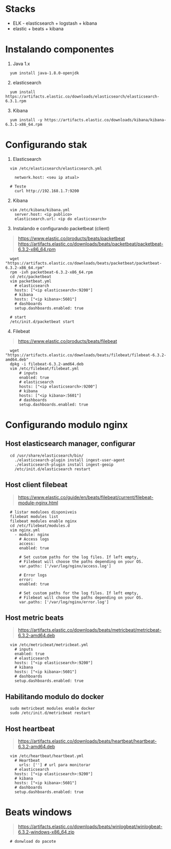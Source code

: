 # Stacks

- ELK - elasticsearch + logstash + kibana
- elastic + beats + kibana

# Instalando componentes

1. Java 1.x

```
  yum install java-1.8.0-openjdk  
```

2. elasticsearch

```
  yum install https://artifacts.elastic.co/downloads/elasticsearch/elasticsearch-6.3.1.rpm
```

3. Kibana

```
  yum install -y https://artifacts.elastic.co/downloads/kibana/kibana-6.3.1-x86_64.rpm
```

# Configurando stak

1. Elasticsearch

```
  vim /etc/elasticsearch/elasticsearch.yml

    network.host: <seu ip atual>

  # Teste
    curl http://192.168.1.7:9200
```

2. Kibana
```
  vim /etc/kibana/kibana.yml
    server.host: <ip publico>
    elasticsearch.url: <ip do elasticsearch>

```

3. Instalando e configurando packetbeat (client)

> https://www.elastic.co/products/beats/packetbeat
> https://artifacts.elastic.co/downloads/beats/packetbeat/packetbeat-6.3.2-x86_64.rpm
```
  wget "https://artifacts.elastic.co/downloads/beats/packetbeat/packetbeat-6.3.2-x86_64.rpm"
  rpm -ivh packetbeat-6.3.2-x86_64.rpm
  cd /etc/packetbeat
  vim packetbeat.yml
    # elasticsearch
    hosts: ["<ip elasticsearch>:9200"]
    # kibana
    hosts: ["<ip kibana>:5601"]
    # dashboards
    setup.dashboards.enabled: true

  # start
  /etc/init.d/packetbeat start
```

4. Filebeat

> https://www.elastic.co/products/beats/filebeat

```
  wget "https://artifacts.elastic.co/downloads/beats/filebeat/filebeat-6.3.2-amd64.deb"
  dpkg -i filebeat-6.3.2-amd64.deb
  vim /etc/filebeat/filebeat.yml
      # inputs
      enabled: true
      # elasticsearch
      hosts: ["<ip elasticsearch>:9200"]
      # kibana
      hosts: ["<ip kibana>:5601"]
      # dashboards
      setup.dashboards.enabled: true
```
# Configurando modulo nginx

## Host elasticsearch manager, configurar

```
  cd /usr/share/elasticsearch/bin/
    ./elasticsearch-plugin install ingest-user-agent
    ./elasticsearch-plugin install ingest-geoip
    /etc/init.d/elasticsearch restart
```



## Host client filebeat
> https://www.elastic.co/guide/en/beats/filebeat/current/filebeat-module-nginx.html

```
  # listar moduloes disponiveis
  filebeat modules list
  filebeat modules enable nginx
  cd /etc/filebeat/modules.d
  vim nginx.yml
    - module: nginx
      # Access logs
      access:
      enabled: true

      # Set custom paths for the log files. If left empty,
      # Filebeat will choose the paths depending on your OS.
      var.paths: ['/var/log/nginx/access.log']

      # Error logs
      error:
      enabled: true

      # Set custom paths for the log files. If left empty,
      # Filebeat will choose the paths depending on your OS.
      var.paths: ['/var/log/nginx/error.log']

```

## Host metric beats

> https://artifacts.elastic.co/downloads/beats/metricbeat/metricbeat-6.3.2-amd64.deb

```
  vim /etc/metricbeat/metricbeat.yml
    # inputs
    enabled: true
    # elasticsearch
    hosts: ["<ip elasticsearch>:9200"]
    # kibana
    hosts: ["<ip kibana>:5601"]
    # dashboards
    setup.dashboards.enabled: true

```

## Habilitando modulo do docker

```
  sudo metricbeat modules enable docker
  sudo /etc/init.d/metricbeat restart
```

## Host heartbeat

> https://artifacts.elastic.co/downloads/beats/heartbeat/heartbeat-6.3.2-amd64.deb

```
  vim /etc/heartbeat/heartbeat.yml
    # Heartbeat
      urls: [''] # url para monitorar
    # elasticsearch
    hosts: ["<ip elasticsearch>:9200"]
    # kibana
    hosts: ["<ip kibana>:5601"]
    # dashboards
    setup.dashboards.enabled: true

```


# Beats windows
> https://artifacts.elastic.co/downloads/beats/winlogbeat/winlogbeat-6.3.2-windows-x86_64.zip

```
  # donwload do pacote

```
